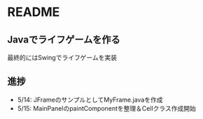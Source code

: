 # README

## Javaでライフゲームを作る

最終的にはSwingでライフゲームを実装

## 進捗
* 5/14: JFrameのサンプルとしてMyFrame.javaを作成
* 5/15: MainPanelのpaintComponentを整理＆Cellクラス作成開始 
